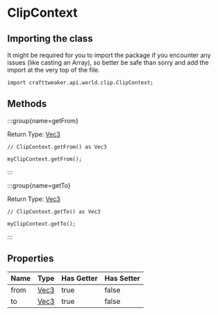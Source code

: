 # ClipContext

## Importing the class

It might be required for you to import the package if you encounter any issues (like casting an Array), so better be safe than sorry and add the import at the very top of the file.
```zenscript
import crafttweaker.api.world.clip.ClipContext;
```


## Methods

:::group{name=getFrom}

Return Type: [Vec3](/vanilla/api/util/math/Vec3)

```zenscript
// ClipContext.getFrom() as Vec3

myClipContext.getFrom();
```

:::

:::group{name=getTo}

Return Type: [Vec3](/vanilla/api/util/math/Vec3)

```zenscript
// ClipContext.getTo() as Vec3

myClipContext.getTo();
```

:::


## Properties

| Name |                Type                 | Has Getter | Has Setter |
|------|-------------------------------------|------------|------------|
| from | [Vec3](/vanilla/api/util/math/Vec3) | true       | false      |
| to   | [Vec3](/vanilla/api/util/math/Vec3) | true       | false      |

